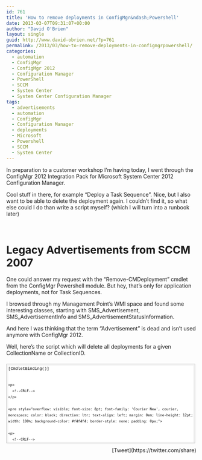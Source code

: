 ```yaml
---
id: 761
title: 'How to remove deployments in ConfigMgr&ndash;Powershell'
date: 2013-03-07T09:31:07+00:00
author: "David O'Brien"
layout: single
guid: http://www.david-obrien.net/?p=761
permalink: /2013/03/how-to-remove-deployments-in-configmgrpowershell/
categories:
  - automation
  - ConfigMgr
  - ConfigMgr 2012
  - Configuration Manager
  - PowerShell
  - SCCM
  - System Center
  - System Center Configuration Manager
tags:
  - advertisements
  - automation
  - ConfigMgr
  - Configuration Manager
  - deployments
  - Microsoft
  - Powershell
  - SCCM
  - System Center
---
```

In preparation to a customer workshop I’m having today, I went through the ConfigMgr 2012 Integration Pack for Microsoft System Center 2012 Configuration Manager.
  
Cool stuff in there, for example “Deploy a Task Sequence”. Nice, but I also want to be able to delete the deployment again. I couldn’t find it, so what else could I do than write a script myself? (which I will turn into a runbook later)

&nbsp;

# Legacy Advertisements from SCCM 2007

One could answer my request with the “Remove-CMDeployment” cmdlet from the ConfigMgr Powershell module. But hey, that’s only for application deployments, not for Task Sequences.
  
I browsed through my Management Point’s WMI space and found some interesting classes, starting with SMS\_Advertisement, SMS\_AdvertisementInfo and SMS_AdvertisementStatusInformation.
  
And here I was thinking that the term “Advertisement” is dead and isn’t used anymore with ConfigMgr 2012.

Well, here’s the script which will delete all deployments for a given CollectionName or CollectionID.

<div id="codeSnippetWrapper" style="overflow: auto; cursor: text; font-size: 8pt; font-family: 'Courier New', courier, monospace; direction: ltr; text-align: left; margin: 20px 0px 10px; line-height: 12pt; max-height: 200px; width: 97.5%; background-color: #f4f4f4; border: silver 1px solid; padding: 4px;">
  <div id="codeSnippet" style="overflow: visible; font-size: 8pt; font-family: 'Courier New', courier, monospace; color: black; direction: ltr; text-align: left; line-height: 12pt; width: 100%; background-color: #f4f4f4; border-style: none; padding: 0px;">
    <pre style="overflow: visible; font-size: 8pt; font-family: 'Courier New', courier, monospace; color: black; direction: ltr; text-align: left; margin: 0em; line-height: 12pt; width: 100%; background-color: white; border-style: none; padding: 0px;">[CmdletBinding()]
    
    <p>
      <!--CRLF-->
    </p>
    
    <pre style="overflow: visible; font-size: 8pt; font-family: 'Courier New', courier, monospace; color: black; direction: ltr; text-align: left; margin: 0em; line-height: 12pt; width: 100%; background-color: #f4f4f4; border-style: none; padding: 0px;">
    
    <p>
      <!--CRLF-->
    </p>
    
    <pre style="overflow: visible; font-size: 8pt; font-family: 'Courier New', courier, monospace; color: black; direction: ltr; text-align: left; margin: 0em; line-height: 12pt; width: 100%; background-color: white; border-style: none; padding: 0px;">param(
    
    <p>
      <!--CRLF-->
    </p>
    
    <pre style="overflow: visible; font-size: 8pt; font-family: 'Courier New', courier, monospace; color: black; direction: ltr; text-align: left; margin: 0em; line-height: 12pt; width: 100%; background-color: #f4f4f4; border-style: none; padding: 0px;">[string]$SiteCode,
    
    <p>
      <!--CRLF-->
    </p>
    
    <pre style="overflow: visible; font-size: 8pt; font-family: 'Courier New', courier, monospace; color: black; direction: ltr; text-align: left; margin: 0em; line-height: 12pt; width: 100%; background-color: white; border-style: none; padding: 0px;">[Parameter(ParameterSetName='ID',Position=0)]
    
    <p>
      <!--CRLF-->
    </p>
    
    <pre style="overflow: visible; font-size: 8pt; font-family: 'Courier New', courier, monospace; color: black; direction: ltr; text-align: left; margin: 0em; line-height: 12pt; width: 100%; background-color: #f4f4f4; border-style: none; padding: 0px;">[string]$CollectionID,
    
    <p>
      <!--CRLF-->
    </p>
    
    <pre style="overflow: visible; font-size: 8pt; font-family: 'Courier New', courier, monospace; color: black; direction: ltr; text-align: left; margin: 0em; line-height: 12pt; width: 100%; background-color: white; border-style: none; padding: 0px;">[Parameter(ParameterSetName='Name',Position=0)]
    
    <p>
      <!--CRLF-->
    </p>
    
    <pre style="overflow: visible; font-size: 8pt; font-family: 'Courier New', courier, monospace; color: black; direction: ltr; text-align: left; margin: 0em; line-height: 12pt; width: 100%; background-color: #f4f4f4; border-style: none; padding: 0px;">[string]$CollectionName
    
    <p>
      <!--CRLF-->
    </p>
    
    <pre style="overflow: visible; font-size: 8pt; font-family: 'Courier New', courier, monospace; color: black; direction: ltr; text-align: left; margin: 0em; line-height: 12pt; width: 100%; background-color: white; border-style: none; padding: 0px;">)
    
    <p>
      <!--CRLF-->
    </p>
    
    <pre style="overflow: visible; font-size: 8pt; font-family: 'Courier New', courier, monospace; color: black; direction: ltr; text-align: left; margin: 0em; line-height: 12pt; width: 100%; background-color: #f4f4f4; border-style: none; padding: 0px;">
    
    <p>
      <!--CRLF-->
    </p>
    
    <pre style="overflow: visible; font-size: 8pt; font-family: 'Courier New', courier, monospace; color: black; direction: ltr; text-align: left; margin: 0em; line-height: 12pt; width: 100%; background-color: white; border-style: none; padding: 0px;">
    
    <p>
      <!--CRLF-->
    </p>
    
    <pre style="overflow: visible; font-size: 8pt; font-family: 'Courier New', courier, monospace; color: black; direction: ltr; text-align: left; margin: 0em; line-height: 12pt; width: 100%; background-color: #f4f4f4; border-style: none; padding: 0px;">if ($CollectionID)
    
    <p>
      <!--CRLF-->
    </p>
    
    <pre style="overflow: visible; font-size: 8pt; font-family: 'Courier New', courier, monospace; color: black; direction: ltr; text-align: left; margin: 0em; line-height: 12pt; width: 100%; background-color: white; border-style: none; padding: 0px;">    {
    
    <p>
      <!--CRLF-->
    </p>
    
    <pre style="overflow: visible; font-size: 8pt; font-family: 'Courier New', courier, monospace; color: black; direction: ltr; text-align: left; margin: 0em; line-height: 12pt; width: 100%; background-color: #f4f4f4; border-style: none; padding: 0px;">        $Advertisement = Get-WmiObject -Class SMS_Advertisement -Namespace root\sms\site_$($SiteCode) | Where-Object {$_.CollectionID -eq "$($CollectionID)"}
    
    <p>
      <!--CRLF-->
    </p>
    
    <pre style="overflow: visible; font-size: 8pt; font-family: 'Courier New', courier, monospace; color: black; direction: ltr; text-align: left; margin: 0em; line-height: 12pt; width: 100%; background-color: white; border-style: none; padding: 0px;">        if (($Advertisement -eq $null) -or ($Advertisement -eq ""))
    
    <p>
      <!--CRLF-->
    </p>
    
    <pre style="overflow: visible; font-size: 8pt; font-family: 'Courier New', courier, monospace; color: black; direction: ltr; text-align: left; margin: 0em; line-height: 12pt; width: 100%; background-color: #f4f4f4; border-style: none; padding: 0px;">            {
    
    <p>
      <!--CRLF-->
    </p>
    
    <pre style="overflow: visible; font-size: 8pt; font-family: 'Courier New', courier, monospace; color: black; direction: ltr; text-align: left; margin: 0em; line-height: 12pt; width: 100%; background-color: white; border-style: none; padding: 0px;">                Write-Error "Could not find any deployment on the given collection"
    
    <p>
      <!--CRLF-->
    </p>
    
    <pre style="overflow: visible; font-size: 8pt; font-family: 'Courier New', courier, monospace; color: black; direction: ltr; text-align: left; margin: 0em; line-height: 12pt; width: 100%; background-color: #f4f4f4; border-style: none; padding: 0px;">                exit 1
    
    <p>
      <!--CRLF-->
    </p>
    
    <pre style="overflow: visible; font-size: 8pt; font-family: 'Courier New', courier, monospace; color: black; direction: ltr; text-align: left; margin: 0em; line-height: 12pt; width: 100%; background-color: white; border-style: none; padding: 0px;">            }
    
    <p>
      <!--CRLF-->
    </p>
    
    <pre style="overflow: visible; font-size: 8pt; font-family: 'Courier New', courier, monospace; color: black; direction: ltr; text-align: left; margin: 0em; line-height: 12pt; width: 100%; background-color: #f4f4f4; border-style: none; padding: 0px;">        Write-Verbose "Will delete the Deployment $($Collection).AdvertisementName"
    
    <p>
      <!--CRLF-->
    </p>
    
    <pre style="overflow: visible; font-size: 8pt; font-family: 'Courier New', courier, monospace; color: black; direction: ltr; text-align: left; margin: 0em; line-height: 12pt; width: 100%; background-color: white; border-style: none; padding: 0px;">        $Advertisement | Remove-WmiObject
    
    <p>
      <!--CRLF-->
    </p>
    
    <pre style="overflow: visible; font-size: 8pt; font-family: 'Courier New', courier, monospace; color: black; direction: ltr; text-align: left; margin: 0em; line-height: 12pt; width: 100%; background-color: #f4f4f4; border-style: none; padding: 0px;">        if ($?)
    
    <p>
      <!--CRLF-->
    </p>
    
    <pre style="overflow: visible; font-size: 8pt; font-family: 'Courier New', courier, monospace; color: black; direction: ltr; text-align: left; margin: 0em; line-height: 12pt; width: 100%; background-color: white; border-style: none; padding: 0px;">            {
    
    <p>
      <!--CRLF-->
    </p>
    
    <pre style="overflow: visible; font-size: 8pt; font-family: 'Courier New', courier, monospace; color: black; direction: ltr; text-align: left; margin: 0em; line-height: 12pt; width: 100%; background-color: #f4f4f4; border-style: none; padding: 0px;">                Write-Verbose "Successfully deleted the deployment"
    
    <p>
      <!--CRLF-->
    </p>
    
    <pre style="overflow: visible; font-size: 8pt; font-family: 'Courier New', courier, monospace; color: black; direction: ltr; text-align: left; margin: 0em; line-height: 12pt; width: 100%; background-color: white; border-style: none; padding: 0px;">            }
    
    <p>
      <!--CRLF-->
    </p>
    
    <pre style="overflow: visible; font-size: 8pt; font-family: 'Courier New', courier, monospace; color: black; direction: ltr; text-align: left; margin: 0em; line-height: 12pt; width: 100%; background-color: #f4f4f4; border-style: none; padding: 0px;">        else
    
    <p>
      <!--CRLF-->
    </p>
    
    <pre style="overflow: visible; font-size: 8pt; font-family: 'Courier New', courier, monospace; color: black; direction: ltr; text-align: left; margin: 0em; line-height: 12pt; width: 100%; background-color: white; border-style: none; padding: 0px;">            {
    
    <p>
      <!--CRLF-->
    </p>
    
    <pre style="overflow: visible; font-size: 8pt; font-family: 'Courier New', courier, monospace; color: black; direction: ltr; text-align: left; margin: 0em; line-height: 12pt; width: 100%; background-color: #f4f4f4; border-style: none; padding: 0px;">                Write-Error -Message "There was an error deleting the deployment"
    
    <p>
      <!--CRLF-->
    </p>
    
    <pre style="overflow: visible; font-size: 8pt; font-family: 'Courier New', courier, monospace; color: black; direction: ltr; text-align: left; margin: 0em; line-height: 12pt; width: 100%; background-color: white; border-style: none; padding: 0px;">            }
    
    <p>
      <!--CRLF-->
    </p>
    
    <pre style="overflow: visible; font-size: 8pt; font-family: 'Courier New', courier, monospace; color: black; direction: ltr; text-align: left; margin: 0em; line-height: 12pt; width: 100%; background-color: #f4f4f4; border-style: none; padding: 0px;">    }
    
    <p>
      <!--CRLF-->
    </p>
    
    <pre style="overflow: visible; font-size: 8pt; font-family: 'Courier New', courier, monospace; color: black; direction: ltr; text-align: left; margin: 0em; line-height: 12pt; width: 100%; background-color: white; border-style: none; padding: 0px;">
    
    <p>
      <!--CRLF-->
    </p>
    
    <pre style="overflow: visible; font-size: 8pt; font-family: 'Courier New', courier, monospace; color: black; direction: ltr; text-align: left; margin: 0em; line-height: 12pt; width: 100%; background-color: #f4f4f4; border-style: none; padding: 0px;">else
    
    <p>
      <!--CRLF-->
    </p>
    
    <pre style="overflow: visible; font-size: 8pt; font-family: 'Courier New', courier, monospace; color: black; direction: ltr; text-align: left; margin: 0em; line-height: 12pt; width: 100%; background-color: white; border-style: none; padding: 0px;">    {
    
    <p>
      <!--CRLF-->
    </p>
    
    <pre style="overflow: visible; font-size: 8pt; font-family: 'Courier New', courier, monospace; color: black; direction: ltr; text-align: left; margin: 0em; line-height: 12pt; width: 100%; background-color: #f4f4f4; border-style: none; padding: 0px;">        Write-Verbose "Enumerating the CollectionID"
    
    <p>
      <!--CRLF-->
    </p>
    
    <pre style="overflow: visible; font-size: 8pt; font-family: 'Courier New', courier, monospace; color: black; direction: ltr; text-align: left; margin: 0em; line-height: 12pt; width: 100%; background-color: white; border-style: none; padding: 0px;">        $CollectionID = (Get-WmiObject -Class SMS_Collection -Namespace root\sms\site_$($SiteCode) | Where-Object {$_.Name -eq "$($CollectionName)"}).CollectionID
    
    <p>
      <!--CRLF-->
    </p>
    
    <pre style="overflow: visible; font-size: 8pt; font-family: 'Courier New', courier, monospace; color: black; direction: ltr; text-align: left; margin: 0em; line-height: 12pt; width: 100%; background-color: #f4f4f4; border-style: none; padding: 0px;">
    
    <p>
      <!--CRLF-->
    </p>
    
    <pre style="overflow: visible; font-size: 8pt; font-family: 'Courier New', courier, monospace; color: black; direction: ltr; text-align: left; margin: 0em; line-height: 12pt; width: 100%; background-color: white; border-style: none; padding: 0px;">        if (($CollectionID -eq $null) -or ($CollectionID -eq ""))
    
    <p>
      <!--CRLF-->
    </p>
    
    <pre style="overflow: visible; font-size: 8pt; font-family: 'Courier New', courier, monospace; color: black; direction: ltr; text-align: left; margin: 0em; line-height: 12pt; width: 100%; background-color: #f4f4f4; border-style: none; padding: 0px;">            {
    
    <p>
      <!--CRLF-->
    </p>
    
    <pre style="overflow: visible; font-size: 8pt; font-family: 'Courier New', courier, monospace; color: black; direction: ltr; text-align: left; margin: 0em; line-height: 12pt; width: 100%; background-color: white; border-style: none; padding: 0px;">                Write-Error "The given Collection could not be found"
    
    <p>
      <!--CRLF-->
    </p>
    
    <pre style="overflow: visible; font-size: 8pt; font-family: 'Courier New', courier, monospace; color: black; direction: ltr; text-align: left; margin: 0em; line-height: 12pt; width: 100%; background-color: #f4f4f4; border-style: none; padding: 0px;">                exit 1
    
    <p>
      <!--CRLF-->
    </p>
    
    <pre style="overflow: visible; font-size: 8pt; font-family: 'Courier New', courier, monospace; color: black; direction: ltr; text-align: left; margin: 0em; line-height: 12pt; width: 100%; background-color: white; border-style: none; padding: 0px;">            }
    
    <p>
      <!--CRLF-->
    </p>
    
    <pre style="overflow: visible; font-size: 8pt; font-family: 'Courier New', courier, monospace; color: black; direction: ltr; text-align: left; margin: 0em; line-height: 12pt; width: 100%; background-color: #f4f4f4; border-style: none; padding: 0px;">
    
    <p>
      <!--CRLF-->
    </p>
    
    <pre style="overflow: visible; font-size: 8pt; font-family: 'Courier New', courier, monospace; color: black; direction: ltr; text-align: left; margin: 0em; line-height: 12pt; width: 100%; background-color: white; border-style: none; padding: 0px;">        $Advertisement = Get-WmiObject -Class SMS_Advertisement -Namespace root\sms\site_$($SiteCode) | Where-Object {$_.CollectionID -eq "$($CollectionID)"}
    
    <p>
      <!--CRLF-->
    </p>
    
    <pre style="overflow: visible; font-size: 8pt; font-family: 'Courier New', courier, monospace; color: black; direction: ltr; text-align: left; margin: 0em; line-height: 12pt; width: 100%; background-color: #f4f4f4; border-style: none; padding: 0px;">
    
    <p>
      <!--CRLF-->
    </p>
    
    <pre style="overflow: visible; font-size: 8pt; font-family: 'Courier New', courier, monospace; color: black; direction: ltr; text-align: left; margin: 0em; line-height: 12pt; width: 100%; background-color: white; border-style: none; padding: 0px;">        if (($Advertisement -eq $null) -or ($Advertisement -eq ""))
    
    <p>
      <!--CRLF-->
    </p>
    
    <pre style="overflow: visible; font-size: 8pt; font-family: 'Courier New', courier, monospace; color: black; direction: ltr; text-align: left; margin: 0em; line-height: 12pt; width: 100%; background-color: #f4f4f4; border-style: none; padding: 0px;">            {
    
    <p>
      <!--CRLF-->
    </p>
    
    <pre style="overflow: visible; font-size: 8pt; font-family: 'Courier New', courier, monospace; color: black; direction: ltr; text-align: left; margin: 0em; line-height: 12pt; width: 100%; background-color: white; border-style: none; padding: 0px;">                Write-Error "Could not find any deployment on the given collection"
    
    <p>
      <!--CRLF-->
    </p>
    
    <pre style="overflow: visible; font-size: 8pt; font-family: 'Courier New', courier, monospace; color: black; direction: ltr; text-align: left; margin: 0em; line-height: 12pt; width: 100%; background-color: #f4f4f4; border-style: none; padding: 0px;">                exit 1
    
    <p>
      <!--CRLF-->
    </p>
    
    <pre style="overflow: visible; font-size: 8pt; font-family: 'Courier New', courier, monospace; color: black; direction: ltr; text-align: left; margin: 0em; line-height: 12pt; width: 100%; background-color: white; border-style: none; padding: 0px;">            }
    
    <p>
      <!--CRLF-->
    </p>
    
    <pre style="overflow: visible; font-size: 8pt; font-family: 'Courier New', courier, monospace; color: black; direction: ltr; text-align: left; margin: 0em; line-height: 12pt; width: 100%; background-color: #f4f4f4; border-style: none; padding: 0px;">
    
    <p>
      <!--CRLF-->
    </p>
    
    <pre style="overflow: visible; font-size: 8pt; font-family: 'Courier New', courier, monospace; color: black; direction: ltr; text-align: left; margin: 0em; line-height: 12pt; width: 100%; background-color: white; border-style: none; padding: 0px;">        Write-Verbose "Will delete the Deployment $($Advertisement.AdvertisementName)"
    
    <p>
      <!--CRLF-->
    </p>
    
    <pre style="overflow: visible; font-size: 8pt; font-family: 'Courier New', courier, monospace; color: black; direction: ltr; text-align: left; margin: 0em; line-height: 12pt; width: 100%; background-color: #f4f4f4; border-style: none; padding: 0px;">        $Advertisement | Remove-WmiObject
    
    <p>
      <!--CRLF-->
    </p>
    
    <pre style="overflow: visible; font-size: 8pt; font-family: 'Courier New', courier, monospace; color: black; direction: ltr; text-align: left; margin: 0em; line-height: 12pt; width: 100%; background-color: white; border-style: none; padding: 0px;">        if ($?)
    
    <p>
      <!--CRLF-->
    </p>
    
    <pre style="overflow: visible; font-size: 8pt; font-family: 'Courier New', courier, monospace; color: black; direction: ltr; text-align: left; margin: 0em; line-height: 12pt; width: 100%; background-color: #f4f4f4; border-style: none; padding: 0px;">            {
    
    <p>
      <!--CRLF-->
    </p>
    
    <pre style="overflow: visible; font-size: 8pt; font-family: 'Courier New', courier, monospace; color: black; direction: ltr; text-align: left; margin: 0em; line-height: 12pt; width: 100%; background-color: white; border-style: none; padding: 0px;">                Write-Verbose "Successfully deleted the deployment"
    
    <p>
      <!--CRLF-->
    </p>
    
    <pre style="overflow: visible; font-size: 8pt; font-family: 'Courier New', courier, monospace; color: black; direction: ltr; text-align: left; margin: 0em; line-height: 12pt; width: 100%; background-color: #f4f4f4; border-style: none; padding: 0px;">            }
    
    <p>
      <!--CRLF-->
    </p>
    
    <pre style="overflow: visible; font-size: 8pt; font-family: 'Courier New', courier, monospace; color: black; direction: ltr; text-align: left; margin: 0em; line-height: 12pt; width: 100%; background-color: white; border-style: none; padding: 0px;">        else
    
    <p>
      <!--CRLF-->
    </p>
    
    <pre style="overflow: visible; font-size: 8pt; font-family: 'Courier New', courier, monospace; color: black; direction: ltr; text-align: left; margin: 0em; line-height: 12pt; width: 100%; background-color: #f4f4f4; border-style: none; padding: 0px;">            {
    
    <p>
      <!--CRLF-->
    </p>
    
    <pre style="overflow: visible; font-size: 8pt; font-family: 'Courier New', courier, monospace; color: black; direction: ltr; text-align: left; margin: 0em; line-height: 12pt; width: 100%; background-color: white; border-style: none; padding: 0px;">                Write-Error -Message "There was an error deleting the deployment"
    
    <p>
      <!--CRLF-->
    </p>
    
    <pre style="overflow: visible; font-size: 8pt; font-family: 'Courier New', courier, monospace; color: black; direction: ltr; text-align: left; margin: 0em; line-height: 12pt; width: 100%; background-color: #f4f4f4; border-style: none; padding: 0px;">            }
    
    <p>
      <!--CRLF-->
    </p>
    
    <pre style="overflow: visible; font-size: 8pt; font-family: 'Courier New', courier, monospace; color: black; direction: ltr; text-align: left; margin: 0em; line-height: 12pt; width: 100%; background-color: white; border-style: none; padding: 0px;">    }
    
    <p>
      <!--CRLF-->
    </p>
    
    <pre style="overflow: visible; font-size: 8pt; font-family: 'Courier New', courier, monospace; color: black; direction: ltr; text-align: left; margin: 0em; line-height: 12pt; width: 100%; background-color: #f4f4f4; border-style: none; padding: 0px;">
    
    <p>
      <!--CRLF-->
    </p>
  </div>
</div>

<div style="float: right; margin-left: 10px;">
  [Tweet](https://twitter.com/share)
</div>

